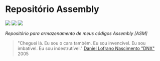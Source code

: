 # Repositório Assembly

![](https://img.shields.io/badge/-Low%20Level-brightgreen)
![](https://img.shields.io/badge/-Assembly-yellow)
![](https://img.shields.io/badge/-Nasm-lightgrey)

*Repositório para armazenamento de meus códigos Assembly [ASM]*
> "Cheguei lá. Eu sou o cara também. Eu sou invencível. Eu sou imbatível. Eu sou indestrutível." [Daniel Lofrano Nascimento "DNX"](https://pt.wikipedia.org/wiki/Daniel_Lofrano_Nascimento) 2005
